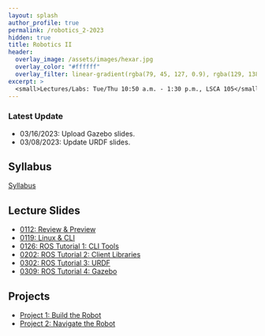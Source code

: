 ```yaml
---
layout: splash
author_profile: true
permalink: /robotics_2-2023
hidden: true
title: Robotics II
header:
  overlay_image: /assets/images/hexar.jpg
  overlay_color: "#ffffff"
  overlay_filter: linear-gradient(rgba(79, 45, 127, 0.9), rgba(129, 138, 143, 0.5))
excerpt: >
  <small>Lectures/Labs: Tue/Thu 10:50 a.m. - 1:30 p.m., LSCA 105</small>
---
```

### Latest Update
- 03/16/2023:  Upload Gazebo slides.
- 03/08/2023:  Update URDF slides.


## Syllabus
[Syllabus](/_docs/robotics_2-2023/syllabus.pdf)

## Lecture Slides
- [0112: Review & Preview](/_docs/robotics_2-2023/0112/review.pdf)
- [0119: Linux & CLI](/_docs/robotics_2-2023/0119/linux_cli.pdf)
- [0126: ROS Tutorial 1: CLI Tools](/_docs/robotics_2-2023/0126/ros_tutorial_cli_tools.pdf)
- [0202: ROS Tutorial 2: Client Libraries](/_docs/robotics_2-2023/0202/ros_tutorial_client_libraries.pdf)
- [0302: ROS Tutorial 3: URDF](/_docs/robotics_2-2023/0302/ros_tutorial_urdf.pdf)
- [0309: ROS Tutorial 4: Gazebo](/_docs/robotics_2-2023/0309/ros_tutorial_gazebo.pdf)

## Projects
- [Project 1: Build the Robot](/_docs/robotics_2-2023/project_1.pdf)
- [Project 2: Navigate the Robot](/_docs/robotics_2-2023/project_2.pdf)
